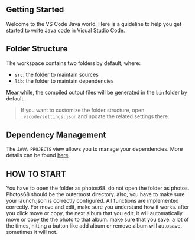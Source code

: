 ## Getting Started

Welcome to the VS Code Java world. Here is a guideline to help you get started to write Java code in Visual Studio Code.

## Folder Structure

The workspace contains two folders by default, where:

- `src`: the folder to maintain sources
- `lib`: the folder to maintain dependencies

Meanwhile, the compiled output files will be generated in the `bin` folder by default.

> If you want to customize the folder structure, open `.vscode/settings.json` and update the related settings there.

## Dependency Management

The `JAVA PROJECTS` view allows you to manage your dependencies. More details can be found [here](https://github.com/microsoft/vscode-java-dependency#manage-dependencies).

## HOW TO START
You have to open the folder as photos68. do not open the folder as photos. Photos68 should be the outermost directory. also, you have to make sure your launch.json is correctly configured.
All functions are implemented correctly. For move and edit, make sure you understand how it works. after you click move or copy, the next album that you edit, it will automatically move or copy the the photo to that album. make sure that you save. a lot of the times, hitting a button like add album or remove album will autosave. sometimes it will not.
